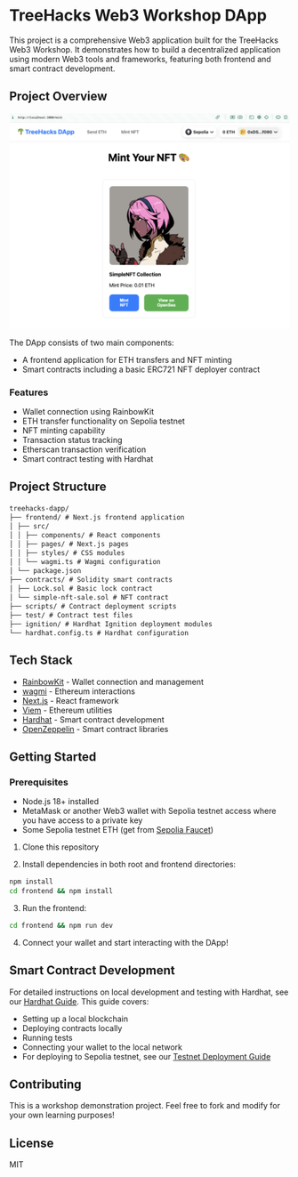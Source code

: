# TreeHacks Web3 Workshop DApp

This project is a comprehensive Web3 application built for the TreeHacks Web3 Workshop. It demonstrates how to build a decentralized application using modern Web3 tools and frameworks, featuring both frontend and smart contract development.

## Project Overview

![DApp Overview](./docs/img/mint.png)

The DApp consists of two main components:
- A frontend application for ETH transfers and NFT minting
- Smart contracts including a basic ERC721 NFT deployer contract



### Features

- Wallet connection using RainbowKit
- ETH transfer functionality on Sepolia testnet
- NFT minting capability
- Transaction status tracking
- Etherscan transaction verification
- Smart contract testing with Hardhat

## Project Structure
```
treehacks-dapp/
├── frontend/ # Next.js frontend application
│ ├── src/
│ │ ├── components/ # React components
│ │ ├── pages/ # Next.js pages
│ │ ├── styles/ # CSS modules
│ │ └── wagmi.ts # Wagmi configuration
│ └── package.json
├── contracts/ # Solidity smart contracts
│ ├── Lock.sol # Basic lock contract
│ └── simple-nft-sale.sol # NFT contract
├── scripts/ # Contract deployment scripts
├── test/ # Contract test files
├── ignition/ # Hardhat Ignition deployment modules
└── hardhat.config.ts # Hardhat configuration
```


## Tech Stack

- [RainbowKit](https://rainbowkit.com) - Wallet connection and management
- [wagmi](https://wagmi.sh) - Ethereum interactions
- [Next.js](https://nextjs.org/) - React framework
- [Viem](https://viem.sh) - Ethereum utilities
- [Hardhat](https://hardhat.org) - Smart contract development
- [OpenZeppelin](https://openzeppelin.com) - Smart contract libraries

## Getting Started

### Prerequisites
- Node.js 18+ installed
- MetaMask or another Web3 wallet with Sepolia testnet access where you have access to a private key
- Some Sepolia testnet ETH (get from [Sepolia Faucet](https://sepoliafaucet.com))

1. Clone this repository

2. Install dependencies in both root and frontend directories:
```bash
npm install
cd frontend && npm install
```

3. Run the frontend:
```bash
cd frontend && npm run dev
```

4. Connect your wallet and start interacting with the DApp!

## Smart Contract Development
For detailed instructions on local development and testing with Hardhat, see our [Hardhat Guide](docs/HARDHAT.md). This guide covers:
- Setting up a local blockchain
- Deploying contracts locally
- Running tests
- Connecting your wallet to the local network
- For deploying to Sepolia testnet, see our [Testnet Deployment Guide](docs/TESTNET.md)

## Contributing

This is a workshop demonstration project. Feel free to fork and modify for your own learning purposes!

## License

MIT

